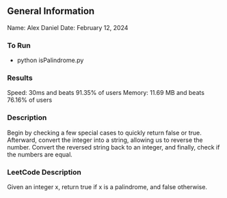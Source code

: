 ## General Information
Name: Alex Daniel
Date: February 12, 2024

### To Run
- python isPalindrome.py

### Results
Speed: 30ms and beats 91.35% of users
Memory: 11.69 MB and beats 76.16% of users

### Description
Begin by checking a few special cases to quickly return false or true. Afterward, convert the integer into a string, allowing us
to reverse the number. Convert the reversed string back to an integer, and finally, check if the numbers are equal.

### LeetCode Description
Given an integer x, return true if x is a
palindrome, and false otherwise.
